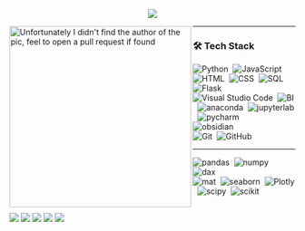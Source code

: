 <!-- Typing SVG by DenverCoder1 - https://github.com/DenverCoder1/readme-typing-svg -->
<p align="center">
  <a href="https://github.com/DenverCoder1/readme-typing-svg"><img src="https://readme-typing-svg.herokuapp.com?lines=Computer+Science+Student;Data+Science;AI%20|%20ML%20Enthusiastic;Always%20learning%20new%20things&center=true&width=380&height=45"></a>
</p>

<img align="left" src="https://i.imgur.com/sh6XuKu.jpg" alt="Unfortunately I didn't find the author of the pic, feel to open a pull request if found" width="320" />
<hr>


### 🛠 Tech Stack

![Python](https://img.shields.io/badge/-Python-05122A?style=flat&logo=python)&nbsp;
![JavaScript](https://img.shields.io/badge/-JavaScript-05122A?style=flat&logo=javascript)&nbsp;
![HTML](https://img.shields.io/badge/-HTML-05122A?style=flat&logo=HTML5)&nbsp;
![CSS](https://img.shields.io/badge/-CSS-05122A?style=flat&logo=CSS3&logoColor=1572B6)&nbsp;
![SQL](https://img.shields.io/badge/-SQL%20-05122A?style=flat&logo=mysql&logoColor=007ACC)&nbsp;
![Flask](https://img.shields.io/badge/-Flask-05122A?style=flat&logo=flask)&nbsp;\
![Visual Studio Code](https://img.shields.io/badge/-Visual%20Studio-05122A?style=flat&logo=visual-studio-code&logoColor=007ACC)&nbsp;
![BI](https://img.shields.io/badge/-Power%20BI-05122A?style=flat&logo=powerbi&logoColor=1572B6)&nbsp;
![anaconda](https://img.shields.io/badge/-Anaconda%20-05122A?style=flat&logo=anaconda&logoColor=007ACC)&nbsp;
![jupyterlab](https://img.shields.io/badge/-Jupyter%20Lab-05122A?style=flat&logo=jupyter&logoColor=007ACC)&nbsp;
![pycharm](https://img.shields.io/badge/-Pycharm%20-05122A?style=flat&logo=pycharm&logoColor=007ACC)&nbsp;\
![obsidian](https://img.shields.io/badge/-Obsidian%20-05122A?style=flat&logo=obsidian&logoColor=1572B6)&nbsp;\
![Git](https://img.shields.io/badge/-Git-05122A?style=flat&logo=git)&nbsp;
![GitHub](https://img.shields.io/badge/-GitHub-05122A?style=flat&logo=github)&nbsp;

---

![pandas](https://img.shields.io/badge/-Pandas-05122A?style=flat&logo=pandas&logoColor=007ACC)&nbsp;
![numpy](https://img.shields.io/badge/-Numpy-05122A?style=flat&logo=numpy&logoColor=007ACC)&nbsp;
![dax](https://img.shields.io/badge/-DAX-05122A?style=flat&logo=powerbi&logoColor=007ACC)&nbsp;\
![mat](https://img.shields.io/badge/-MatplotLib%20-729cff?style=flat&logo=python&logoColor=1c1b27)&nbsp;
![seaborn](https://img.shields.io/badge/-Seaborn%20-729cff?style=flat&logo=python&logoColor=1c1b27)&nbsp;
![Plotly](https://img.shields.io/badge/-Plotly%20-729cff?style=flat&logo=plotly&logoColor=1c1b27)&nbsp;
![scipy](https://img.shields.io/badge/-Scipy%20-05122A?style=flat&logo=scipy&logoColor=1572B6)&nbsp;
![scikit](https://img.shields.io/badge/-Scikit%20Learn-05122A?style=flat&logo=scikitlearn&logoColor=1572B6)&nbsp;


  ##
 
<div> 
  <a href="https://www.instagram.com/nonaka.val/" target="_blank"><img src="https://img.shields.io/badge/-Instagram-%23E4405F?style=for-the-badge&logo=instagram&logoColor=white" target="_blank"></a>
  <a href="" target="_blank"><img src="https://img.shields.io/badge/Discord-7289DA?style=for-the-badge&logo=discord&logoColor=white" target="_blank"></a> 
  <a href="https://www.youtube.com/@nonaka96" target="_blank"><img src="https://img.shields.io/badge/YouTube-FF0000?style=for-the-badge&logo=youtube&logoColor=white" target="_blank"></a>
  <a href = "valdenirnonaka@gmail.com"><img src="https://img.shields.io/badge/-Gmail-%23333?style=for-the-badge&logo=gmail&logoColor=white" target="_blank"></a>
  <a href="" target="_blank"><img src="https://img.shields.io/badge/-LinkedIn-%230077B5?style=for-the-badge&logo=linkedin&logoColor=white" target="_blank"></a> 
  
</div>


